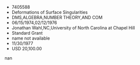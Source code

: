 
* 7405588
* Deformations of Surface Singularities
* DMS,ALGEBRA,NUMBER THEORY,AND COM
* 06/15/1974,02/12/1976
* Jonathan Wahl,NC,University of North Carolina at Chapel Hill
* Standard Grant
*   name not available
* 11/30/1977
* USD 20,100.00

nan
